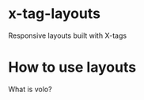 x-tag-layouts
=============

Responsive layouts built with X-tags


How to use layouts
===============

What is volo?
